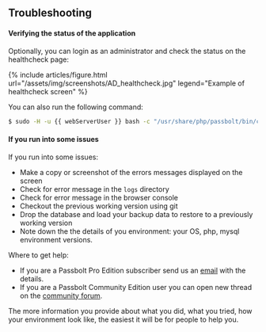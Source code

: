 ## Troubleshooting

#### Verifying the status of the application
Optionally, you can login as an administrator and check the status on the healthcheck page:

{% include articles/figure.html
    url="/assets/img/screenshots/AD_healthcheck.jpg"
    legend="Example of healthcheck screen"
%}

You can also run the following command:
```bash
$ sudo -H -u {{ webServerUser }} bash -c "/usr/share/php/passbolt/bin/cake passbolt healthcheck"
```

#### If you run into some issues

If you run into some issues:
* Make a copy or screenshot of the errors messages displayed on the screen
* Check for error message in the `logs` directory
* Check for error message in the browser console 
* Checkout the previous working version using git
* Drop the database and load your backup data to restore to a previously working version
* Note down the the details of you environment: your OS, php, mysql environment versions.

Where to get help:
* If you are a Passbolt Pro Edition subscriber send us an [email](mailto:contact@passbolt.com) with the details.
* If you are a Passbolt Community Edition user you can open new thread on the [community forum](https://community.passbolt.com/c/installation-issues).

The more information you provide about what you did, what you tried, how your environment look like,
the easiest it will be for people to help you.
